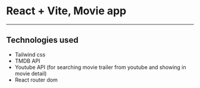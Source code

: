 # React + Vite, Movie app

---
## Technologies used
- Tailwind css
- TMDB API
- Youtube API (for searching movie trailer from youtube and showing in movie detail)
- React router dom